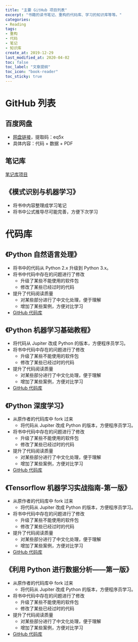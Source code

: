 ```yaml
---
title: "主要 GitHub 项目列表"
excerpt: "书籍的读书笔记、重构的代码库、学习的知识库等等。"
categories:
- Reading
tags:
- 重构
- 代码
- 笔记
- 知识库
create_at: 2019-12-29
last_modified_at: 2020-04-02
toc: false
toc_label: "文章提纲"
toc_icon: "book-reader"
toc_sticky: true
---
```


# GitHub 列表

## 百度网盘

* [网盘链接](https://pan.baidu.com/s/1rDpWeknm13dyoyjsqu7zFg)，提取码：eq5x
* 具体内容：代码 + 数据 + PDF

## 笔记库

[笔记库项目](https://github.com/zhuyuanxiang/StudyNotes-CN)

## 《模式识别与机器学习》

* 将书中内容整理成学习笔记
* 将书中公式推导尽可能完善，方便下次学习

# 代码库

## 《Python 自然语言处理》

* 将书中的代码从 Python 2.x 升级到 Python 3.x。
* 将书中代码中存在的问题进行了修改
  * 升级了某些不能使用的软件包
  * 修改了某些已经过时的代码
* 提升了代码阅读质量
  * 对某些部分进行了中文化处理，便于理解
  * 增加了某些案例，方便对比学习
* [GitHub 代码库](https://github.com/zhuyuanxiang/NLTK-Python-CN)

## 《Python 机器学习基础教程》

* 将代码从 Jupiter 改成 Python 的版本，方便程序员学习。
* 将书中代码中存在的问题进行了修改
  * 升级了某些不能使用的软件包
  * 修改了某些已经过时的代码
* 提升了代码阅读质量
  * 对某些部分进行了中文化处理，便于理解
  * 增加了某些案例，方便对比学习
* [GitHub 代码库](https://github.com/zhuyuanxiang/introduction_to_ml_with_python)

## 《Python 深度学习》

* 从原作者的代码库中 fork 过来
  * 将代码从 Jupiter 改成 Python 的版本，方便程序员学习。
* 将书中代码中存在的问题进行了修改
  * 升级了某些不能使用的软件包
  * 修改了某些已经过时的代码
* 提升了代码阅读质量
  * 对某些部分进行了中文化处理，便于理解
  * 增加了某些案例，方便对比学习
* [GitHub 代码库](https://github.com/zhuyuanxiang/deep-learning-with-python-notebooks)

## 《Tensorflow 机器学习实战指南-第一版》

* 从原作者的代码库中 fork 过来
  * 将代码从 Jupiter 改成 Python 的版本，方便程序员学习。
* 将书中代码中存在的问题进行了修改
  * 升级了某些不能使用的软件包
  * 修改了某些已经过时的代码
* 提升了代码阅读质量
  * 对某些部分进行了中文化处理，便于理解
  * 增加了某些案例，方便对比学习
* [GitHub 代码库](https://github.com/zhuyuanxiang/tensorflow_cookbook)

## 《利用 Python 进行数据分析——第一版》

* 从原作者的代码库中 fork 过来
  * 将代码从 Jupiter 改成 Python 的版本，方便程序员学习。
* 将书中代码中存在的问题进行了修改
  * 升级了某些不能使用的软件包
  * 修改了某些已经过时的代码
* 提升了代码阅读质量
  * 对某些部分进行了中文化处理，便于理解
  * 增加了某些案例，方便对比学习
* [GitHub 代码库](https://github.com/zhuyuanxiang/pydata-book)
